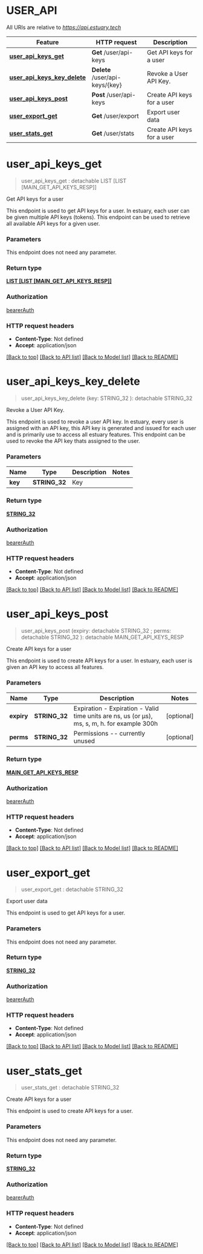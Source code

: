 # USER_API

All URIs are relative to *https://api.estuary.tech*

Feature | HTTP request | Description
------------- | ------------- | -------------
[**user_api_keys_get**](USER_API.md#user_api_keys_get) | **Get** /user/api-keys | Get API keys for a user
[**user_api_keys_key_delete**](USER_API.md#user_api_keys_key_delete) | **Delete** /user/api-keys/{key} | Revoke a User API Key.
[**user_api_keys_post**](USER_API.md#user_api_keys_post) | **Post** /user/api-keys | Create API keys for a user
[**user_export_get**](USER_API.md#user_export_get) | **Get** /user/export | Export user data
[**user_stats_get**](USER_API.md#user_stats_get) | **Get** /user/stats | Create API keys for a user


# **user_api_keys_get**
> user_api_keys_get : detachable LIST [LIST [MAIN_GET_API_KEYS_RESP]]
	

Get API keys for a user

This endpoint is used to get API keys for a user. In estuary, each user can be given multiple API keys (tokens). This endpoint can be used to retrieve all available API keys for a given user.


### Parameters
This endpoint does not need any parameter.

### Return type

[**LIST [LIST [MAIN_GET_API_KEYS_RESP]]**](LIST.md)

### Authorization

[bearerAuth](../README.md#bearerAuth)

### HTTP request headers

 - **Content-Type**: Not defined
 - **Accept**: application/json

[[Back to top]](#) [[Back to API list]](../README.md#documentation-for-api-endpoints) [[Back to Model list]](../README.md#documentation-for-models) [[Back to README]](../README.md)

# **user_api_keys_key_delete**
> user_api_keys_key_delete (key: STRING_32 ): detachable STRING_32
	

Revoke a User API Key.

This endpoint is used to revoke a user API key. In estuary, every user is assigned with an API key, this API key is generated and issued for each user and is primarily use to access all estuary features. This endpoint can be used to revoke the API key thats assigned to the user.


### Parameters

Name | Type | Description  | Notes
------------- | ------------- | ------------- | -------------
 **key** | **STRING_32**| Key | 

### Return type

[**STRING_32**](STRING_32.md)

### Authorization

[bearerAuth](../README.md#bearerAuth)

### HTTP request headers

 - **Content-Type**: Not defined
 - **Accept**: application/json

[[Back to top]](#) [[Back to API list]](../README.md#documentation-for-api-endpoints) [[Back to Model list]](../README.md#documentation-for-models) [[Back to README]](../README.md)

# **user_api_keys_post**
> user_api_keys_post (expiry:  detachable STRING_32 ; perms:  detachable STRING_32 ): detachable MAIN_GET_API_KEYS_RESP
	

Create API keys for a user

This endpoint is used to create API keys for a user. In estuary, each user is given an API key to access all features.


### Parameters

Name | Type | Description  | Notes
------------- | ------------- | ------------- | -------------
 **expiry** | **STRING_32**| Expiration - Expiration - Valid time units are ns, us (or µs),  ms,  s,  m,  h.  for  example  300h | [optional] 
 **perms** | **STRING_32**| Permissions -- currently unused | [optional] 

### Return type

[**MAIN_GET_API_KEYS_RESP**](main.getApiKeysResp.md)

### Authorization

[bearerAuth](../README.md#bearerAuth)

### HTTP request headers

 - **Content-Type**: Not defined
 - **Accept**: application/json

[[Back to top]](#) [[Back to API list]](../README.md#documentation-for-api-endpoints) [[Back to Model list]](../README.md#documentation-for-models) [[Back to README]](../README.md)

# **user_export_get**
> user_export_get : detachable STRING_32
	

Export user data

This endpoint is used to get API keys for a user.


### Parameters
This endpoint does not need any parameter.

### Return type

[**STRING_32**](STRING_32.md)

### Authorization

[bearerAuth](../README.md#bearerAuth)

### HTTP request headers

 - **Content-Type**: Not defined
 - **Accept**: application/json

[[Back to top]](#) [[Back to API list]](../README.md#documentation-for-api-endpoints) [[Back to Model list]](../README.md#documentation-for-models) [[Back to README]](../README.md)

# **user_stats_get**
> user_stats_get : detachable STRING_32
	

Create API keys for a user

This endpoint is used to create API keys for a user.


### Parameters
This endpoint does not need any parameter.

### Return type

[**STRING_32**](STRING_32.md)

### Authorization

[bearerAuth](../README.md#bearerAuth)

### HTTP request headers

 - **Content-Type**: Not defined
 - **Accept**: application/json

[[Back to top]](#) [[Back to API list]](../README.md#documentation-for-api-endpoints) [[Back to Model list]](../README.md#documentation-for-models) [[Back to README]](../README.md)

